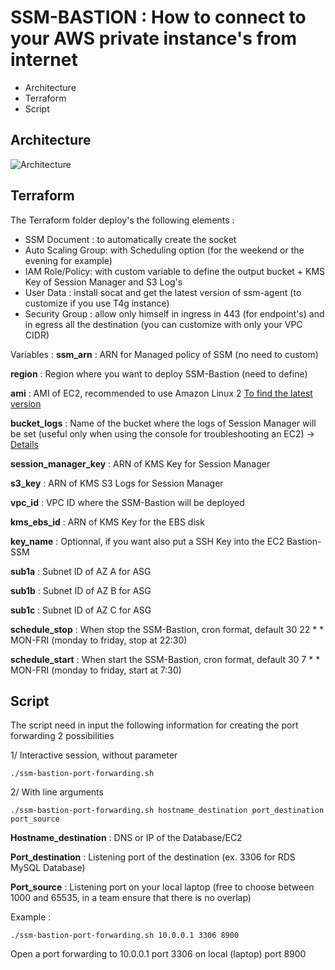 # SSM-BASTION : How to connect to your AWS private instance's from internet

 - Architecture
 - Terraform
 - Script

## Architecture
![Architecture](https://dev-to-uploads.s3.amazonaws.com/uploads/articles/xppe9fycgcsz97xyy9m3.jpg)

## Terraform

The Terraform folder deploy's the following elements :

 - SSM Document : to automatically create the socket
 - Auto Scaling Group:  with Scheduling option (for the weekend or the evening for example)
 - IAM Role/Policy: with custom variable to define the output bucket + KMS Key of Session Manager and S3 Log's
 - User Data : install socat and get the latest version of ssm-agent (to customize if you use T4g instance)
 - Security Group : allow only himself in ingress in 443 (for endpoint's) and in egress all the destination (you can customize with only your VPC CIDR)

Variables :
**ssm_arn** : ARN for Managed policy of SSM (no need to custom)

**region** : Region where you want to deploy SSM-Bastion (need to define)

**ami** : AMI of EC2, recommended to use Amazon Linux 2 [To find the latest version](https://aws.amazon.com/fr/blogs/compute/query-for-the-latest-amazon-linux-ami-ids-using-aws-systems-manager-parameter-store/)

**bucket_logs** : Name of the bucket where the logs of Session Manager will be set (useful only when using the console for troubleshooting an EC2)  -> [Details](https://docs.aws.amazon.com/systems-manager/latest/userguide/session-manager-logging.html)

**session_manager_key** : ARN of KMS Key for Session Manager

**s3_key** : ARN of KMS S3 Logs for Session Manager

**vpc_id** : VPC ID where the SSM-Bastion will be deployed

**kms_ebs_id** : ARN of KMS Key for the EBS disk

**key_name** : Optionnal, if you want also put a SSH Key into the EC2 Bastion-SSM

**sub1a** : Subnet ID of AZ A for ASG

**sub1b** : Subnet ID of AZ B for ASG

**sub1c** : Subnet ID of AZ C for ASG

**schedule_stop** : When stop the SSM-Bastion, cron format, default 30 22 * * MON-FRI (monday to friday, stop at 22:30)

**schedule_start** : When start the SSM-Bastion, cron format, default 30 7 * * MON-FRI (monday to friday, start at 7:30)

## Script
The script need in input the following information for creating the port forwarding
2 possibilities

1/ Interactive session, without parameter

    ./ssm-bastion-port-forwarding.sh

2/ With line arguments

    ./ssm-bastion-port-forwarding.sh hostname_destination port_destination port_source

**Hostname_destination** : DNS or IP of the Database/EC2

**Port_destination** : Listening port of the destination (ex. 3306 for RDS MySQL Database)

**Port_source** : Listening port on your local laptop (free to choose between 1000 and 65535, in a team ensure that there is no overlap)

Example : 

    ./ssm-bastion-port-forwarding.sh 10.0.0.1 3306 8900

Open a port forwarding to 10.0.0.1 port 3306 on local (laptop) port 8900
